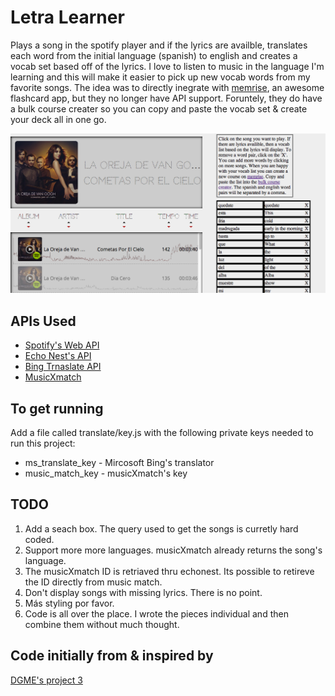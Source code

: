 # Letra Learner

Plays a song in the spotify player and if the lyrics are availble, translates each word from the initial language (spanish) to english and creates a vocab set based off of the lyrics. I love to listen to music in the language I'm learning and this will make it easier to pick up new vocab words from my favorite songs. The idea was to directly inegrate with [memrise](memrise.com), an awesome flashcard app, but they no longer have API support. Foruntely, they do have a bulk course creater so you can copy and paste the vocab set & create your deck all in one go.

![A screenshot from the app](README_media/letra.png)


## APIs Used
* [Spotify's Web API](https://developer.spotify.com/technologies/web-api/)
* [Echo Nest's API](http://developer.echonest.com/docs/v4)
* [Bing Trnaslate API](http://bing.com)
* [MusicXmatch](https://developer.musixmatch.com/)

## To get running
Add a file called translate/key.js with the following private keys needed to run this project:
* ms_translate_key - Mircosoft Bing's translator
* music_match_key - musicXmatch's key


## TODO
1. Add a seach box. The query used to get the songs is curretly hard coded.
1. Support more more languages. musicXmatch already returns the song's language.
1. The musicXmatch ID is retriaved thru echonest. Its possible to retireve the ID directly from music match.
1. Don't display songs with missing lyrics. There is no point.
1. Más styling por favor.
1. Code is all over the place. I wrote the pieces individual and then combine them without much thought.

## Code initially from & inspired by
[DGME's project 3](https://github.com/DGMD-E-15/Project-3/)
